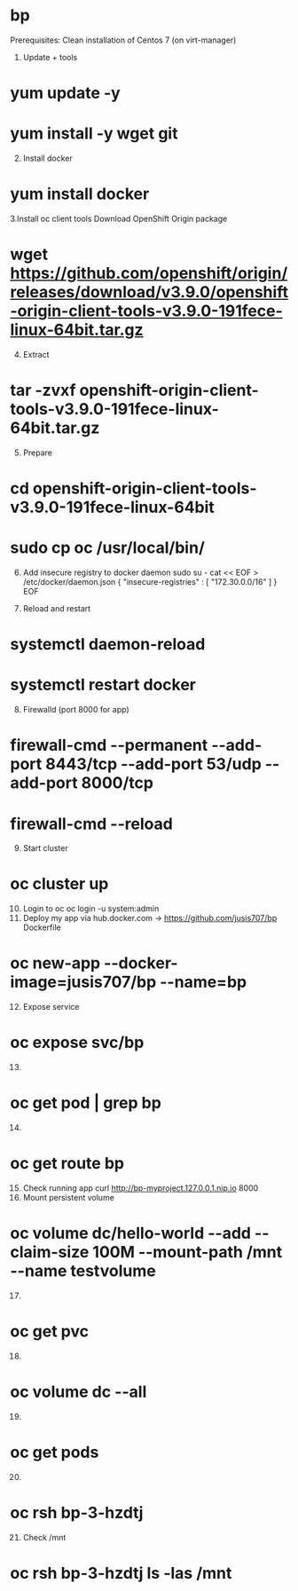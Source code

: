 # bp
Prerequisites:
Clean installation of Centos 7 (on virt-manager)

1. Update + tools
# yum update -y
# yum install -y wget git
2. Install docker
# yum install docker
3.Install oc client tools
 Download OpenShift Origin package
# wget https://github.com/openshift/origin/releases/download/v3.9.0/openshift-origin-client-tools-v3.9.0-191fece-linux-64bit.tar.gz 
4. Extract
# tar -zvxf openshift-origin-client-tools-v3.9.0-191fece-linux-64bit.tar.gz
5. Prepare
# cd openshift-origin-client-tools-v3.9.0-191fece-linux-64bit
# sudo cp oc /usr/local/bin/
6. Add insecure registry to docker daemon
sudo su -
cat << EOF > /etc/docker/daemon.json 
{
    "insecure-registries" : [ "172.30.0.0/16" ]
}
EOF

7. Reload and restart
# systemctl daemon-reload
# systemctl restart docker
8. Firewalld (port 8000 for app)
# firewall-cmd --permanent --add-port 8443/tcp --add-port 53/udp --add-port 8000/tcp
# firewall-cmd --reload
9. Start cluster
# oc cluster up
10. Login to oc
oc login -u system:admin
11. Deploy my app via hub.docker.com -> https://github.com/jusis707/bp Dockerfile
# oc new-app --docker-image=jusis707/bp --name=bp
12. Expose service 
# oc expose svc/bp
13.
# oc get pod | grep bp
14.
# oc get route bp
15. Check running app
curl http://bp-myproject.127.0.0.1.nip.io 8000
16. Mount persistent volume
# oc volume dc/hello-world --add --claim-size 100M --mount-path /mnt --name testvolume
17.
# oc get pvc
18.
# oc volume dc --all
19.
# oc get pods
20.
# oc rsh bp-3-hzdtj
21. Check /mnt 
# oc rsh bp-3-hzdtj ls -las /mnt
